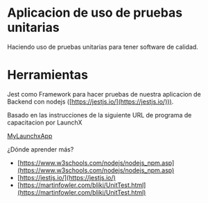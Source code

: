 # Aplicacion de uso de pruebas unitarias

Haciendo uso de pruebas unitarias para tener software de calidad.

# Herramientas

Jest como Framework para hacer pruebas de nuestra aplicacion de Backend con nodejs ([https://jestjs.io/](https://jestjs.io/))).

Basado en las instrucciones de la siguiente URL de programa de capacitacion por LaunchX

[MyLaunchxApp](https://github.com/LaunchX-InnovaccionVirtual/MissionNodeJS/blob/main/semanas/semana_3/1_proyectos.md)

¿Dónde aprender más?

* [https://www.w3schools.com/nodejs/nodejs_npm.asp](https://www.w3schools.com/nodejs/nodejs_npm.asp)
* [https://jestjs.io/](https://jestjs.io/)
* [https://martinfowler.com/bliki/UnitTest.html](https://martinfowler.com/bliki/UnitTest.html)
